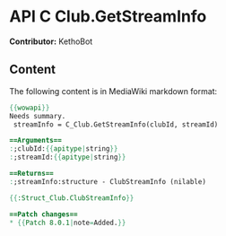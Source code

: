 # API C Club.GetStreamInfo

**Contributor:** KethoBot

## Content

The following content is in MediaWiki markdown format:

```mediawiki
{{wowapi}}
Needs summary.
 streamInfo = C_Club.GetStreamInfo(clubId, streamId)

==Arguments==
:;clubId:{{apitype|string}}
:;streamId:{{apitype|string}}

==Returns==
:;streamInfo:structure - ClubStreamInfo (nilable)

{{:Struct_Club.ClubStreamInfo}}

==Patch changes==
* {{Patch 8.0.1|note=Added.}}
```